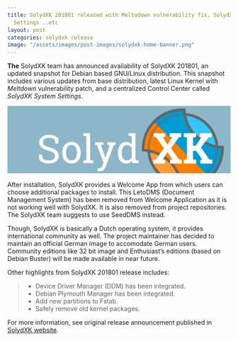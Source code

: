 ```yaml
---
title: SolydXK 201801 released with Meltodown vulnerability fix, SolydXK System
  Settings ..etc
layout: post
categories: solydxk release
image: "/assets/images/post-images/solydxk-home-banner.png"
---
```


**The** SolydXK team has announced availability of SolydXK 201801, an updated snapshot for Debian based GNU/Linux distribution. This snapshot includes various updates from base distribution, latest Linux Kernel with *Meltdown* vulnerability patch, and a centralized Control Center called *SolydXK System Settings*.

![SolydXK banner](/assets/images/post-images/solydxk-home-banner.png)

After installation, SolydXK provides a Welcome App from which users can choose additional packages to install. This LetoDMS (Document Management System) has been removed from Welcome Application as it is not working well with SolydXK. It is also removed from project repositories. The SolydXK team suggests to use SeedDMS instead.

Though, SolydXK is basically a Dutch operating system, it provides international community as well. The project maintainer has decided to maintain an official German image to accomodate German users. Community editions like 32 bit image and Enthusiast’s editions (based on Debian Buster) will be made available in near future.

Other highlights from SolydXK 201801 release includes:
> * Device Driver Manager (DDM) has been integrated.
> * Debian Plymouth Manager has been integrated.
> * Add new partitions to Fstab.
> * Safely remove old kernel packages.

For more information, see original release announcement published in [SolydXK website](https://solydxk.com/new-solydxk-isos-released/).